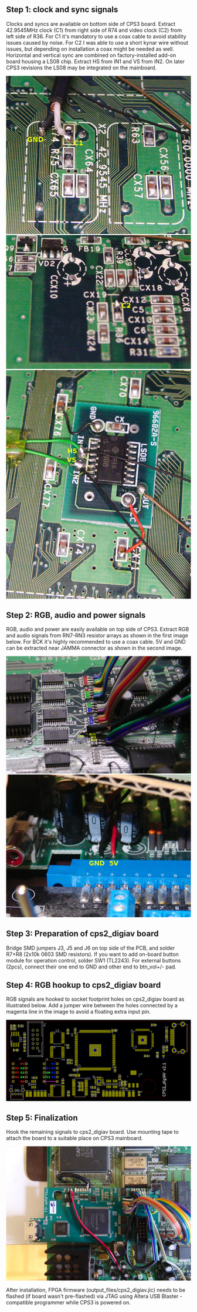 Step 1: clock and sync signals
--------------------------
Clocks and syncs are available on bottom side of CPS3 board. Extract 42.9545MHz clock (C1) from right side of R74 and video clock (C2) from left side of R36. For C1 it's mandatory to use a coax cable to avoid stability issues caused by noise. For C2 I was able to use a short kynar wire without issues, but depending on installation a coax might be needed as well. Horizontal and vertical sync are combined on factory-installed add-on board housing a LS08 chip. Extract HS from IN1 and VS from IN2. On later CPS3 revisions the LS08 may be integrated on the mainboard.

![](install-1.jpg) ![](install-2.jpg) ![](install-3.jpg)


Step 2: RGB, audio and power signals
--------------------------

RGB, audio and power are easily available on top side of CPS3. Extract RGB and audio signals from RN7-RN3 resistor arrays as shown in the first image below. For BCK it's highly recommended to use a coax cable. 5V and GND can be extracted near JAMMA connector as shown in the second image.

![](install-4.jpg) ![](install-5.jpg)


Step 3: Preparation of cps2_digiav board
--------------------------

Bridge SMD jumpers J3, J5 and J6 on top side of the PCB, and solder R7+R8 (2x10k 0603 SMD resistors). If you want to add on-board button module for operation control, solder SW1 (TL2243). For external buttons (2pcs), connect their one end to GND and other end to btn_vol+/- pad.


Step 4: RGB hookup to cps2_digiav board
--------------------------

RGB signals are hooked to socket footprint holes on cps2_digiav board as illustrated below. Add a jumper wire between the holes connected by a magenta line in the image to avoid a floating extra input pin.

![](install-6.jpg)


Step 5: Finalization
--------------------------

Hook the remaining signals to cps2_digiav board. Use mounting tape to attach the board to a suitable place on CPS3 mainboard.

![](install-7.jpg)

After installation, FPGA firmware (output_files/cps2_digiav.jic) needs to be flashed (if board wasn't pre-flashed) via JTAG using Altera USB Blaster -compatible programmer while CPS3 is powered on.
